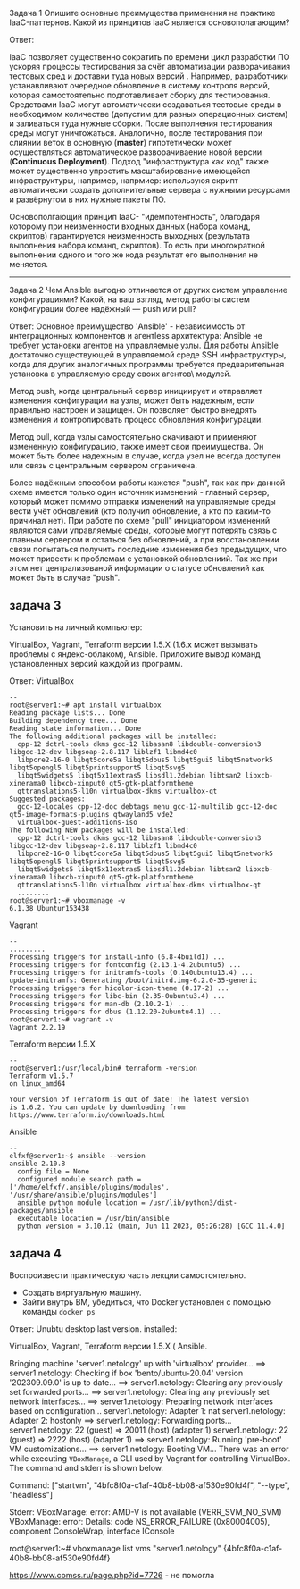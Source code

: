 Задача 1
Опишите основные преимущества применения на практике IaaC-паттернов.
Какой из принципов IaaC является основополагающим?

Ответ:

IaaC позволяет существенно сократить по времени цикл разработки ПО ускоряя процессы тестирования
 за счёт автоматизации разворачивания тестовых сред и доставки туда новых версий . Например, разработчики 
 устанавливают очередное обновление в систему контроля версий, которая самостоятельно подготавливает сборку для тестирования.
 Средствами IaaC могут автоматически создаваться тестовые среды в необходимом количестве (допустим для разных операционных систем) и заливаться туда нужные сборки. После выполнения тестирования среды могут уничтожаться. Аналогично, после тестирования при слиянии веток в основную (**master**) гипотетически может осуществляться автоматическое разворачиваение новой версии (**Continuous Deployment**). Подход "инфраструктура как код" также может существенно упростить масштабирование имеющейся инфраструктуры, например, 
 напрмиер: используюя скрипт автоматически создать дополнительные сервера с нужными ресурсами и развёрнутом в них нужные пакеты ПО.

Основополгающий принцип IaaC- "идемпотентность", благодаря которому при неизменности входных данных (набора команд,
 скриптов) гарантируется неизменность выходных (результата выполнения набора команд, скриптов). То есть при многократной
 выполнении одного и того же кода результат его выполнения не меняется.

---

Задача 2
Чем Ansible выгодно отличается от других систем управление конфигурациями?
Какой, на ваш взгляд, метод работы систем конфигурации более надёжный — push или pull?

Ответ:
Основное преимущество 'Ansible' - независимость от интеграционных компонентов и  агентless архитектура: Ansible не требует установки агентов на управляемые узлы.
Для работы Ansible достаточно существующей в управляемой среде SSH инфраструктуры, когда для других аналогичных программы 
 требуется предварительная установка в управляемую среду своих агентов\ модулей.

Метод push,
 когда центральный сервер инициирует и отправляет изменения конфигурации на узлы, может быть надежным, 
если правильно настроен и защищен.  Он позволяет быстро внедрять изменения и контролировать процесс обновления конфигурации.

Метод pull,
 когда узлы самостоятельно скачивают и применяют измененную конфигурацию, также имеет свои преимущества.
 Он может быть более надежным в случае, когда узел не всегда доступен или связь с центральным сервером ограничена.

Более надёжным способом работы кажется "push", так как при данной схеме имеется только один источник изменений - 
главный сервер, который может помимо отправки изменений на управляемые среды вести учёт обновлений (кто получил обновление,
 а кто по каким-то причинал нет). При работе по схеме "pull" инициатором изменений являются сами управляемые среды, которые
 могут потерять связь с главным сервером и  остаться без обновлений, а при восстановлении связи
 попытаться получить последние изменения без предыдущих, что может привести к проблемам с установкой обновлениий. 
 Так же  при этом нет централизованой информации   о статусе обновлений как может быть в случае "push".
 
 
 
##  задача 3

Установить на личный компьютер:


VirtualBox,
Vagrant,
Terraform версии 1.5.Х (1.6.х может вызывать проблемы с яндекс-облаком),
Ansible.
Приложите вывод команд установленных версий каждой из программ.
 
Ответ:
VirtualBox
```console
-- 
root@server1:~# apt install virtualbox
Reading package lists... Done
Building dependency tree... Done
Reading state information... Done
The following additional packages will be installed:
  cpp-12 dctrl-tools dkms gcc-12 libasan8 libdouble-conversion3 libgcc-12-dev libgsoap-2.8.117 liblzf1 libmd4c0
  libpcre2-16-0 libqt5core5a libqt5dbus5 libqt5gui5 libqt5network5 libqt5opengl5 libqt5printsupport5 libqt5svg5
  libqt5widgets5 libqt5x11extras5 libsdl1.2debian libtsan2 libxcb-xinerama0 libxcb-xinput0 qt5-gtk-platformtheme
  qttranslations5-l10n virtualbox-dkms virtualbox-qt
Suggested packages:
  gcc-12-locales cpp-12-doc debtags menu gcc-12-multilib gcc-12-doc qt5-image-formats-plugins qtwayland5 vde2
  virtualbox-guest-additions-iso
The following NEW packages will be installed:
  cpp-12 dctrl-tools dkms gcc-12 libasan8 libdouble-conversion3 libgcc-12-dev libgsoap-2.8.117 liblzf1 libmd4c0
  libpcre2-16-0 libqt5core5a libqt5dbus5 libqt5gui5 libqt5network5 libqt5opengl5 libqt5printsupport5 libqt5svg5
  libqt5widgets5 libqt5x11extras5 libsdl1.2debian libtsan2 libxcb-xinerama0 libxcb-xinput0 qt5-gtk-platformtheme
  qttranslations5-l10n virtualbox virtualbox-dkms virtualbox-qt
  ........
root@server1:~# vboxmanage -v
6.1.38_Ubuntur153438

```

Vagrant
```console
-- 
.........
Processing triggers for install-info (6.8-4build1) ...
Processing triggers for fontconfig (2.13.1-4.2ubuntu5) ...
Processing triggers for initramfs-tools (0.140ubuntu13.4) ...
update-initramfs: Generating /boot/initrd.img-6.2.0-35-generic
Processing triggers for hicolor-icon-theme (0.17-2) ...
Processing triggers for libc-bin (2.35-0ubuntu3.4) ...
Processing triggers for man-db (2.10.2-1) ...
Processing triggers for dbus (1.12.20-2ubuntu4.1) ...
root@server1:~# vagrant -v
Vagrant 2.2.19

```
Terraform версии 1.5.Х
```console
-- 
root@server1:/usr/local/bin# terraform -version
Terraform v1.5.7
on linux_amd64

Your version of Terraform is out of date! The latest version
is 1.6.2. You can update by downloading from https://www.terraform.io/downloads.html

```

Ansible
```console
-- 
elfxf@server1:~$ ansible --version
ansible 2.10.8
  config file = None
  configured module search path = ['/home/elfxf/.ansible/plugins/modules', '/usr/share/ansible/plugins/modules']
  ansible python module location = /usr/lib/python3/dist-packages/ansible
  executable location = /usr/bin/ansible
  python version = 3.10.12 (main, Jun 11 2023, 05:26:28) [GCC 11.4.0]

```


##  задача 4


Воспроизвести практическую часть лекции самостоятельно.

- Создать виртуальную машину.
- Зайти внутрь ВМ, убедиться, что Docker установлен с помощью команды `docker ps`



Ответ:
Unubtu desktop last version.
installed:
 
VirtualBox,
Vagrant,
Terraform версии 1.5.Х (
Ansible.


Bringing machine 'server1.netology' up with 'virtualbox' provider...
==> server1.netology: Checking if box 'bento/ubuntu-20.04' version '202309.09.0' is up to date...
==> server1.netology: Clearing any previously set forwarded ports...
==> server1.netology: Clearing any previously set network interfaces...
==> server1.netology: Preparing network interfaces based on configuration...
    server1.netology: Adapter 1: nat
    server1.netology: Adapter 2: hostonly
==> server1.netology: Forwarding ports...
    server1.netology: 22 (guest) => 20011 (host) (adapter 1)
    server1.netology: 22 (guest) => 2222 (host) (adapter 1)
==> server1.netology: Running 'pre-boot' VM customizations...
==> server1.netology: Booting VM...
There was an error while executing `VBoxManage`, a CLI used by Vagrant
for controlling VirtualBox. The command and stderr is shown below.

Command: ["startvm", "4bfc8f0a-c1af-40b8-bb08-af530e90fd4f", "--type", "headless"]

Stderr: VBoxManage: error: AMD-V is not available (VERR_SVM_NO_SVM)
VBoxManage: error: Details: code NS_ERROR_FAILURE (0x80004005), component ConsoleWrap, interface IConsole

root@server1:~# vboxmanage list vms
"server1.netology" {4bfc8f0a-c1af-40b8-bb08-af530e90fd4f}




https://www.comss.ru/page.php?id=7726 - не помогла
